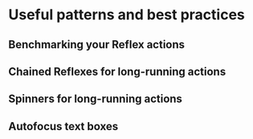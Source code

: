 # Useful patterns and best practices  

## Benchmarking your Reflex actions



## Chained Reflexes for long-running actions

## Spinners for long-running actions

## Autofocus text boxes